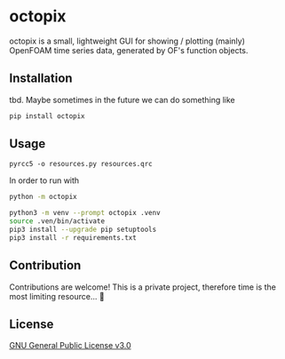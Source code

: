 # octopix
octopix is a small, lightweight GUI for showing / plotting (mainly) OpenFOAM time series data, generated by OF's function objects.

## Installation

tbd. Maybe sometimes in the future we can do something like

```bash
pip install octopix
```

## Usage

`pyrcc5 -o resources.py resources.qrc`

In order to run with
 
```bash
python -m octopix
```

```bash
python3 -m venv --prompt octopix .venv
source .ven/bin/activate
pip3 install --upgrade pip setuptools
pip3 install -r requirements.txt
```

## Contribution

Contributions are welcome! This is a private project, therefore time is the most limiting resource... :children_crossing:

## License

[GNU General Public License v3.0](https://github.com/kaufmann-jan/octopix/blob/main/LICENSE)


